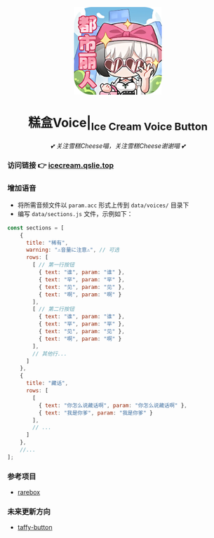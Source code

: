 <!-- markdownlint-disable MD033 MD041-->

<p align="center">
  <img src="img/favicon.ico" width="200" height="200"/>
</p>
<div align="center">

# 糕盒Voice|<sub>Ice Cream Voice Button</sub>
<!-- markdownlint-disable-next-line MD036 -->
_💕 关注雪糕Cheese喵，关注雪糕Cheese谢谢喵 💕_
</div>

### 访问链接 👉 [icecream.qslie.top](https://icecream.qslie.top/)

### 增加语音

- 将所需音频文件以 `param.acc` 形式上传到 `data/voices/` 目录下
- 编写 `data/sections.js` 文件，示例如下：

```js
const sections = [
    {
      title: "稀有",
      warning: "⚠音量に注意⚠", // 可选
      rows: [
        [ // 第一行按钮
          { text: "谁", param: "谁" },
          { text: "罕", param: "罕" },
          { text: "见", param: "见" },
          { text: "啊", param: "啊" }
        ],
        [ // 第二行按钮
          { text: "谁", param: "谁" },
          { text: "罕", param: "罕" },
          { text: "见", param: "见" },
          { text: "啊", param: "啊" }
        ],
        // 其他行...
      ]
    },
    {
      title: "藏话",
      rows: [
        [
          { text: "你怎么说藏话啊", param: "你怎么说藏话啊" },
          { text: "我是你爹", param: "我是你爹" }
        ],
        // ...
      ]
    },
    //...
];
```

### 参考项目

- [rarebox](https://github.com/Initsnow/rarebox)

### 未来更新方向

- [taffy-button](https://github.com/ChowDPa02k/taffy-button)